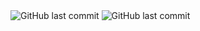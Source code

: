 <img alt="GitHub last commit" src="https://img.shields.io/github/last-commit/Stepanov-Sergey/YART?style=flat-square&logo=appveyor">
<img alt="GitHub last commit" src="https://img.shields.io/badge/YouTube-FF0000?style=for-the-badge&logo=youtube&logoColor=white?style=flat-square&logo=appveyor">
